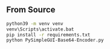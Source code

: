## From Source

```sh
python39 -m venv venv
venv\Scripts\activate.bat
pip install -r requirements.txt
python PySimpleGUI-Base64-Encoder.py
```